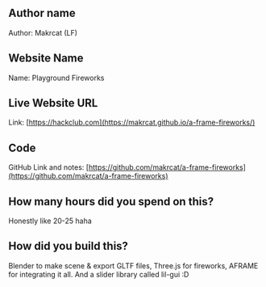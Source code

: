 ## Author name

Author: Makrcat (LF)

## Website Name

Name: Playground Fireworks

## Live Website URL

Link: [https://hackclub.com](https://makrcat.github.io/a-frame-fireworks/)

## Code

GitHub Link and notes: [https://github.com/makrcat/a-frame-fireworks](https://github.com/makrcat/a-frame-fireworks)

## How many hours did you spend on this?

Honestly like 20-25 haha

## How did you build this?

Blender to make scene & export GLTF files, Three.js for fireworks, AFRAME for integrating it all. 
And a slider library called lil-gui :D
